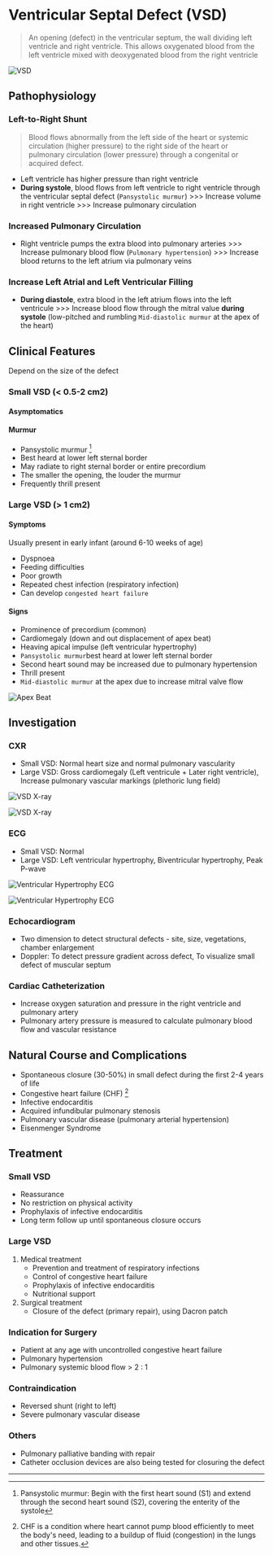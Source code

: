 # Ventricular Septal Defect (VSD)

> An opening (defect) in the ventricular septum, the wall dividing left ventricle and right ventricle. This allows oxygenated blood from the left ventricle mixed with deoxygenated blood from the right ventricle

![VSD](/cvs/vsd.png)

## Pathophysiology

### Left-to-Right Shunt

> Blood flows abnormally from the left side of the heart or systemic circulation (higher pressure) to the right side of the heart or pulmonary circulation (lower pressure) through a congenital or acquired defect.

- Left ventricle has higher pressure than right ventricle
- **During systole**, blood flows from left ventricle to right ventricle through the ventricular septal defect (`Pansystolic murmur`) >>> Increase volume in right ventricle >>> Increase pulmonary circulation

### Increased Pulmonary Circulation

- Right ventricle pumps the extra blood into pulmonary arteries >>> Increase pulmonary blood flow (`Pulmonary hypertension`) >>> Increase blood returns to the left atrium via pulmonary veins

### Increase Left Atrial and Left Ventricular Filling

- **During diastole**, extra blood in the left atrium flows into the left ventricule >>> Increase blood flow through the mitral value **during systole** (low-pitched and rumbling `Mid-diastolic murmur` at the apex of the heart)

## Clinical Features

Depend on the size of the defect

### Small VSD (< 0.5-2 cm2)

#### Asymptomatics

#### Murmur

- Pansystolic murmur [^1]
- Best heard at lower left sternal border
- May radiate to right sternal border or entire precordium
- The smaller the opening, the louder the murmur
- Frequently thrill present

[^1]: Pansystolic murmur: Begin with the first heart sound (S1) and extend through the second heart sound (S2), covering the enterity of the systole

### Large VSD (> 1 cm2)

#### Symptoms

Usually present in early infant (around 6-10 weeks of age)

- Dyspnoea
- Feeding difficulties
- Poor growth
- Repeated chest infection (respiratory infection)
- Can develop `congested heart failure`

#### Signs

- Prominence of precordium (common)
- Cardiomegaly (down and out displacement of apex beat)
- Heaving apical impulse (left ventricular hypertrophy)
- `Pansystolic murmur`best heard at lower left sternal border
- Second heart sound may be increased due to pulmonary hypertension
- Thrill present
- `Mid-diastolic murmur` at the apex due to increase mitral valve flow

![Apex Beat](/cvs/apex-beat.webp)

## Investigation

### CXR

- Small VSD: Normal heart size and normal pulmonary vascularity
- Large VSD: Gross cardiomegaly (Left ventricule + Later right ventricle), Increase pulmonary vascular markings (plethoric lung field)

![VSD X-ray](/cvs/vsd-x-ray-2.png)

![VSD X-ray](/cvs/vsd-x-ray-3.jpg)

### ECG

- Small VSD: Normal
- Large VSD: Left ventricular hypertrophy, Biventricular hypertrophy, Peak P-wave

![Ventricular Hypertrophy ECG](/cvs/lvh-ecg.webp)

![Ventricular Hypertrophy ECG](/cvs/vh-ecg.jpg)

### Echocardiogram

- Two dimension to detect structural defects - site, size, vegetations, chamber enlargement
- Doppler: To detect pressure gradient across defect, To visualize small defect of muscular septum

### Cardiac Catheterization

- Increase oxygen saturation and pressure in the right ventricle and pulmonary artery
- Pulmonary artery pressure is measured to calculate pulmonary blood flow and vascular resistance

## Natural Course and Complications

- Spontaneous closure (30-50%) in small defect during the first 2-4 years of life
- Congestive heart failure (CHF) [^2]
- Infective endocarditis
- Acquired infundibular pulmonary stenosis
- Pulmonary vascular disease (pulmonary arterial hypertension)
- Eisenmenger Syndrome

[^2]: CHF is a condition where heart cannot pump blood efficiently to meet the body's need, leading to a buildup of fluid (congestion) in the lungs and other tissues.

## Treatment

### Small VSD

- Reassurance
- No restriction on physical activity
- Prophylaxis of infective endocarditis
- Long term follow up until spontaneous closure occurs

### Large VSD

1. Medical treatment
   - Prevention and treatment of respiratory infections
   - Control of congestive heart failure
   - Prophylaxis of infective endocarditis
   - Nutritional support
1. Surgical treatment
   - Closure of the defect (primary repair), using Dacron patch

### Indication for Surgery

- Patient at any age with uncontrolled congestive heart failure
- Pulmonary hypertension
- Pulmonary systemic blood flow > 2 : 1

### Contraindication

- Reversed shunt (right to left)
- Severe pulmonary vascular disease

### Others

- Pulmonary palliative banding with repair
- Catheter occlusion devices are also being tested for closuring the defect

---
